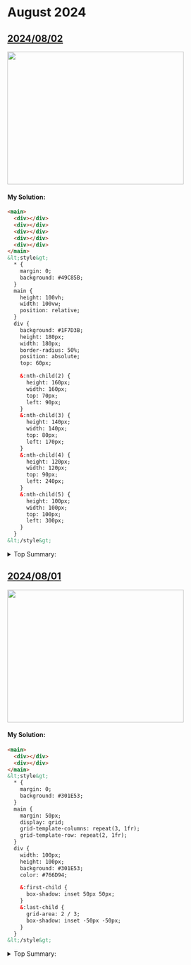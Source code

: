 # August 2024

## [2024/08/02](https://cssbattle.dev/play/CQQbSxYOzC3GHPUA8FKS)

<img width="400px" height="300px" loading="lazy" src="https://firebasestorage.googleapis.com/v0/b/cssbattleapp.appspot.com/o/user%2Fe6YbeBahWNPT7VpE2rE2p85byxa2%2Ftargets%2Ftarget_8a5pJMu.png?alt=media">

#### My Solution:

```html
<main>
  <div></div>
  <div></div>
  <div></div>
  <div></div>
  <div></div>
</main>
&lt;style&gt;
  * {
    margin: 0;
    background: #49C85B;
  }
  main {
    height: 100vh;
    width: 100vw;
    position: relative;
  }
  div {
    background: #1F7D3B;
    height: 180px;
    width: 180px;
    border-radius: 50%;
    position: absolute;
    top: 60px;

    &:nth-child(2) {
      height: 160px;
      width: 160px;
      top: 70px;
      left: 90px;
    }
    &:nth-child(3) {
      height: 140px;
      width: 140px;
      top: 80px;
      left: 170px;
    }
    &:nth-child(4) {
      height: 120px;
      width: 120px;
      top: 90px;
      left: 240px;
    }
    &:nth-child(5) {
      height: 100px;
      width: 100px;
      top: 100px;
      left: 300px;
    }
  }
&lt;/style&gt;
```

<details>
  <summary>Top Summary:</summary>
  <pre></pre>
</details>


## [2024/08/01](https://cssbattle.dev/play/CQQbSxYOzC3GHPUA8FKS)

<img width="400px" height="300px" loading="lazy" src="https://firebasestorage.googleapis.com/v0/b/cssbattleapp.appspot.com/o/user%2Fe6YbeBahWNPT7VpE2rE2p85byxa2%2Ftargets%2Ftarget_HiiHEOA.png?alt=media">

#### My Solution:

```html
<main>
  <div></div>
  <div></div>
</main>
&lt;style&gt;
  * {
    margin: 0;
    background: #301E53;
  }
  main {
    margin: 50px;
    display: grid;
    grid-template-columns: repeat(3, 1fr);
    grid-template-row: repeat(2, 1fr);
  }
  div {
    width: 100px;
    height: 100px;
    background: #301E53;
    color: #766D94;

    &:first-child {
      box-shadow: inset 50px 50px;
    }
    &:last-child {
      grid-area: 2 / 3;
      box-shadow: inset -50px -50px;
    }
  }
&lt;/style&gt;
```

<details>
  <summary>Top Summary:</summary>
  <pre>&lt;style&gt;*{box-shadow:-53q 53q,53q -53q,0 0 0 50px#766D94,inset 6in 0;color:301F52;*{margin:25%</pre>
</details>
